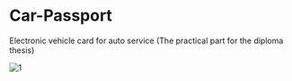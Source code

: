# Car-Passport
Electronic vehicle card for auto service (The practical part for the diploma thesis)

<img src="https://i.ibb.co/dbqJS7B/1.png" alt="1" border="0">
